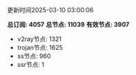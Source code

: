 更新时间2025-03-10 03:00:06

**总订阅: 4057**
**总节点: 11039**
**有效节点: 3907**
- v2ray节点: 1321
- trojan节点: 1625
- ss节点: 960
- ssr节点: 1
